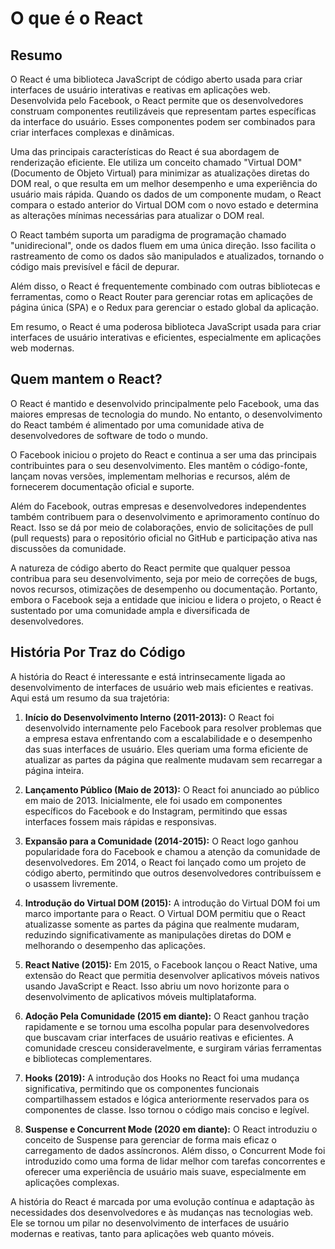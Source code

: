 # O que é o React

## Resumo

O React é uma biblioteca JavaScript de código aberto usada para criar interfaces de usuário interativas e reativas em aplicações web. Desenvolvida pelo Facebook, o React permite que os desenvolvedores construam componentes reutilizáveis que representam partes específicas da interface do usuário. Esses componentes podem ser combinados para criar interfaces complexas e dinâmicas.

Uma das principais características do React é sua abordagem de renderização eficiente. Ele utiliza um conceito chamado "Virtual DOM" (Documento de Objeto Virtual) para minimizar as atualizações diretas do DOM real, o que resulta em um melhor desempenho e uma experiência do usuário mais rápida. Quando os dados de um componente mudam, o React compara o estado anterior do Virtual DOM com o novo estado e determina as alterações mínimas necessárias para atualizar o DOM real.

O React também suporta um paradigma de programação chamado "unidirecional", onde os dados fluem em uma única direção. Isso facilita o rastreamento de como os dados são manipulados e atualizados, tornando o código mais previsível e fácil de depurar.

Além disso, o React é frequentemente combinado com outras bibliotecas e ferramentas, como o React Router para gerenciar rotas em aplicações de página única (SPA) e o Redux para gerenciar o estado global da aplicação.

Em resumo, o React é uma poderosa biblioteca JavaScript usada para criar interfaces de usuário interativas e eficientes, especialmente em aplicações web modernas.

## Quem mantem o React?

O React é mantido e desenvolvido principalmente pelo Facebook, uma das maiores empresas de tecnologia do mundo. No entanto, o desenvolvimento do React também é alimentado por uma comunidade ativa de desenvolvedores de software de todo o mundo.

O Facebook iniciou o projeto do React e continua a ser uma das principais contribuintes para o seu desenvolvimento. Eles mantêm o código-fonte, lançam novas versões, implementam melhorias e recursos, além de fornecerem documentação oficial e suporte.

Além do Facebook, outras empresas e desenvolvedores independentes também contribuem para o desenvolvimento e aprimoramento contínuo do React. Isso se dá por meio de colaborações, envio de solicitações de pull (pull requests) para o repositório oficial no GitHub e participação ativa nas discussões da comunidade.

A natureza de código aberto do React permite que qualquer pessoa contribua para seu desenvolvimento, seja por meio de correções de bugs, novos recursos, otimizações de desempenho ou documentação. Portanto, embora o Facebook seja a entidade que iniciou e lidera o projeto, o React é sustentado por uma comunidade ampla e diversificada de desenvolvedores.

## História Por Traz do Código

A história do React é interessante e está intrinsecamente ligada ao desenvolvimento de interfaces de usuário web mais eficientes e reativas. Aqui está um resumo da sua trajetória:

1. **Início do Desenvolvimento Interno (2011-2013):** O React foi desenvolvido internamente pelo Facebook para resolver problemas que a empresa estava enfrentando com a escalabilidade e o desempenho das suas interfaces de usuário. Eles queriam uma forma eficiente de atualizar as partes da página que realmente mudavam sem recarregar a página inteira.

2. **Lançamento Público (Maio de 2013):** O React foi anunciado ao público em maio de 2013. Inicialmente, ele foi usado em componentes específicos do Facebook e do Instagram, permitindo que essas interfaces fossem mais rápidas e responsivas.

3. **Expansão para a Comunidade (2014-2015):** O React logo ganhou popularidade fora do Facebook e chamou a atenção da comunidade de desenvolvedores. Em 2014, o React foi lançado como um projeto de código aberto, permitindo que outros desenvolvedores contribuíssem e o usassem livremente.

4. **Introdução do Virtual DOM (2015):** A introdução do Virtual DOM foi um marco importante para o React. O Virtual DOM permitiu que o React atualizasse somente as partes da página que realmente mudaram, reduzindo significativamente as manipulações diretas do DOM e melhorando o desempenho das aplicações.

5. **React Native (2015):** Em 2015, o Facebook lançou o React Native, uma extensão do React que permitia desenvolver aplicativos móveis nativos usando JavaScript e React. Isso abriu um novo horizonte para o desenvolvimento de aplicativos móveis multiplataforma.

6. **Adoção Pela Comunidade (2015 em diante):** O React ganhou tração rapidamente e se tornou uma escolha popular para desenvolvedores que buscavam criar interfaces de usuário reativas e eficientes. A comunidade cresceu consideravelmente, e surgiram várias ferramentas e bibliotecas complementares.

7. **Hooks (2019):** A introdução dos Hooks no React foi uma mudança significativa, permitindo que os componentes funcionais compartilhassem estados e lógica anteriormente reservados para os componentes de classe. Isso tornou o código mais conciso e legível.

8. **Suspense e Concurrent Mode (2020 em diante):** O React introduziu o conceito de Suspense para gerenciar de forma mais eficaz o carregamento de dados assíncronos. Além disso, o Concurrent Mode foi introduzido como uma forma de lidar melhor com tarefas concorrentes e oferecer uma experiência de usuário mais suave, especialmente em aplicações complexas.

A história do React é marcada por uma evolução contínua e adaptação às necessidades dos desenvolvedores e às mudanças nas tecnologias web. Ele se tornou um pilar no desenvolvimento de interfaces de usuário modernas e reativas, tanto para aplicações web quanto móveis.
